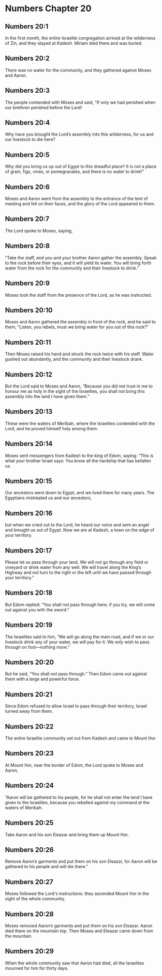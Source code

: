# Numbers Chapter 20

## Numbers 20:1
In the first month, the entire Israelite congregation arrived at the wilderness of Zin, and they stayed at Kadesh. Miriam died there and was buried.

## Numbers 20:2
There was no water for the community, and they gathered against Moses and Aaron.

## Numbers 20:3
The people contended with Moses and said, “If only we had perished when our brethren perished before the Lord!

## Numbers 20:4
Why have you brought the Lord’s assembly into this wilderness, for us and our livestock to die here?

## Numbers 20:5
Why did you bring us up out of Egypt to this dreadful place? It is not a place of grain, figs, vines, or pomegranates, and there is no water to drink!”

## Numbers 20:6
Moses and Aaron went from the assembly to the entrance of the tent of meeting and fell on their faces, and the glory of the Lord appeared to them.

## Numbers 20:7
The Lord spoke to Moses, saying,

## Numbers 20:8
“Take the staff, and you and your brother Aaron gather the assembly. Speak to the rock before their eyes, and it will yield its water. You will bring forth water from the rock for the community and their livestock to drink.”

## Numbers 20:9
Moses took the staff from the presence of the Lord, as he was instructed.

## Numbers 20:10
Moses and Aaron gathered the assembly in front of the rock, and he said to them, “Listen, you rebels, must we bring water for you out of this rock?”

## Numbers 20:11
Then Moses raised his hand and struck the rock twice with his staff. Water gushed out abundantly, and the community and their livestock drank.

## Numbers 20:12
But the Lord said to Moses and Aaron, “Because you did not trust in me to honour me as holy in the sight of the Israelites, you shall not bring this assembly into the land I have given them.”

## Numbers 20:13
These were the waters of Meribah, where the Israelites contended with the Lord, and he proved himself holy among them.

## Numbers 20:14
Moses sent messengers from Kadesh to the king of Edom, saying: “This is what your brother Israel says: You know all the hardship that has befallen us.

## Numbers 20:15
Our ancestors went down to Egypt, and we lived there for many years. The Egyptians mistreated us and our ancestors,

## Numbers 20:16
but when we cried out to the Lord, he heard our voice and sent an angel and brought us out of Egypt. Now we are at Kadesh, a town on the edge of your territory.

## Numbers 20:17
Please let us pass through your land. We will not go through any field or vineyard or drink water from any well. We will travel along the King’s Highway and not turn to the right or the left until we have passed through your territory.”

## Numbers 20:18
But Edom replied: “You shall not pass through here; if you try, we will come out against you with the sword.”

## Numbers 20:19
The Israelites said to him, “We will go along the main road, and if we or our livestock drink any of your water, we will pay for it. We only wish to pass through on foot—nothing more.”

## Numbers 20:20
But he said, “You shall not pass through.” Then Edom came out against them with a large and powerful force.

## Numbers 20:21
Since Edom refused to allow Israel to pass through their territory, Israel turned away from them.

## Numbers 20:22
The entire Israelite community set out from Kadesh and came to Mount Hor.

## Numbers 20:23
At Mount Hor, near the border of Edom, the Lord spoke to Moses and Aaron,

## Numbers 20:24
“Aaron will be gathered to his people, for he shall not enter the land I have given to the Israelites, because you rebelled against my command at the waters of Meribah.

## Numbers 20:25
Take Aaron and his son Eleazar and bring them up Mount Hor.

## Numbers 20:26
Remove Aaron’s garments and put them on his son Eleazar, for Aaron will be gathered to his people and will die there.”

## Numbers 20:27
Moses followed the Lord's instructions: they ascended Mount Hor in the sight of the whole community.

## Numbers 20:28
Moses removed Aaron’s garments and put them on his son Eleazar. Aaron died there on the mountain top. Then Moses and Eleazar came down from the mountain.

## Numbers 20:29
When the whole community saw that Aaron had died, all the Israelites mourned for him for thirty days.
